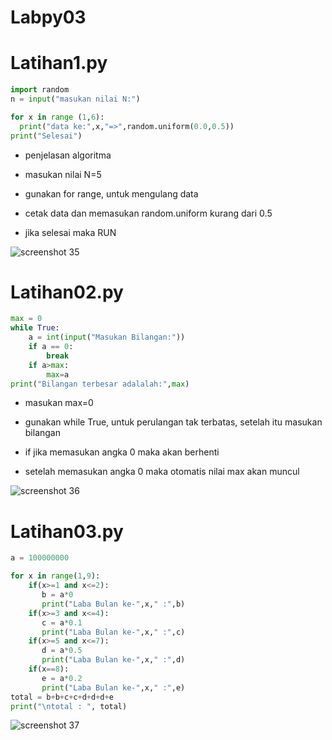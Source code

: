 # Labpy03

# Latihan1.py
```python
import random
n = input("masukan nilai N:")

for x in range (1,6):
  print("data ke:",x,"=>",random.uniform(0.0,0.5))
print("Selesai")
```
* penjelasan algoritma

* masukan nilai N=5

* gunakan for range, untuk mengulang data

* cetak data dan memasukan random.uniform kurang dari 0.5

* jika selesai maka RUN

![screenshot 35](https://user-images.githubusercontent.com/46512670/52928433-35002100-3372-11e9-82f9-99707e38bd2e.png)

# Latihan02.py
```python
max = 0
while True:
	a = int(input("Masukan Bilangan:"))
	if a == 0:
		break
	if a>max:
		max=a
print("Bilangan terbesar adalalah:",max) 
```
* masukan max=0

* gunakan while True, untuk perulangan tak terbatas, setelah itu masukan bilangan

* if jika memasukan angka 0 maka akan berhenti

* setelah memasukan angka 0 maka otomatis nilai max akan muncul


![screenshot 36](https://user-images.githubusercontent.com/46512670/52928532-ca031a00-3372-11e9-82ad-bded874015a8.png)

# Latihan03.py
```python
a = 100000000

for x in range(1,9):
    if(x>=1 and x<=2):
       b = a*0
       print("Laba Bulan ke-",x," :",b)
    if(x>=3 and x<=4):
       c = a*0.1
       print("Laba Bulan ke-",x," :",c)
    if(x>=5 and x<=7):
       d = a*0.5
       print("Laba Bulan ke-",x," :",d)
    if(x==8):
       e = a*0.2
       print("Laba Bulan ke-",x," :",e)
total = b+b+c+c+d+d+d+e
print("\ntotal : ", total)
```

![screenshot 37](https://user-images.githubusercontent.com/46512670/52928535-d38c8200-3372-11e9-89d7-f1230cc39e09.png)
